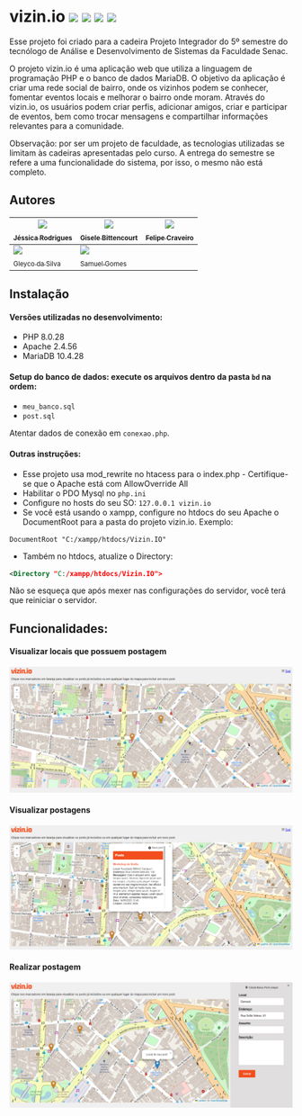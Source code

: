 # vizin.io <img src="https://img.shields.io/badge/PHP-777BB4?style=for-the-badge&logo=php&logoColor=white" /> <img src="https://img.shields.io/badge/MariaDB-003545?style=for-the-badge&logo=mariadb&logoColor=white" />  <img src="https://img.shields.io/badge/HTML5-E34F26?style=for-the-badge&logo=html5&logoColor=white" /> <img src="https://img.shields.io/badge/JavaScript-323330?style=for-the-badge&logo=javascript&logoColor=F7DF1E" />


Esse projeto foi criado para a cadeira Projeto Integrador do 5º semestre do tecnólogo de Análise e Desenvolvimento de Sistemas da Faculdade Senac.

O projeto vizin.io é uma aplicação web que utiliza a linguagem de programação PHP e o banco de dados MariaDB. O objetivo da aplicação é criar uma rede social de bairro, onde os vizinhos podem se conhecer, fomentar eventos locais e melhorar o bairro onde moram. Através do vizin.io, os usuários podem criar perfis, adicionar amigos, criar e participar de eventos, bem como trocar mensagens e compartilhar informações relevantes para a comunidade.

Observação: por ser um projeto de faculdade, as tecnologias utilizadas se limitam às cadeiras apresentadas pelo curso. A entrega do semestre se refere a uma funcionalidade do sistema, por isso, o mesmo não está completo.

## Autores

| [<img src="https://avatars.githubusercontent.com/u/7684192" width=80><br><sub>Jéssica Rodrigues</sub>](https://github.com/jessicasrodrigues)  | [<img src="https://avatars.githubusercontent.com/u/125749367?v=4" width=80><br><sub>Gisele Bittencourt</sub>](https://github.com/GiseleAquistapace)  |  [<img src="https://avatars.githubusercontent.com/u/14103735" width=80><br><sub>Felipe Craveiro</sub>](https://github.com/flpcnc) |
|---|---|---|
| [<img src="https://avatars.githubusercontent.com/u/133287720" width=80><br><sub>Gleyco da Silva</sub>](https://github.com/mathmsd)  | [<img src="https://avatars.githubusercontent.com/u/99621069" width=80><br><sub>Samuel Gomes</sub>](https://github.com/SamuelCrepaldi)  |


## Instalação

#### Versões utilizadas no desenvolvimento:
* PHP 8.0.28
* Apache 2.4.56
* MariaDB 10.4.28

#### Setup do banco de dados: execute os arquivos dentro da pasta `bd` na ordem:
* `meu_banco.sql`
* `post.sql`

Atentar dados de conexão em `conexao.php`.

#### Outras instruções:
* Esse projeto usa mod_rewrite no htacess para o index.php - Certifique-se que o Apache está com AllowOverride All
* Habilitar o PDO Mysql no `php.ini`
* Configure no hosts do seu SO: `127.0.0.1 vizin.io`
* Se você está usando o xampp, configure no htdocs do seu Apache o DocumentRoot para a pasta do projeto vizin.io. Exemplo:
```
DocumentRoot "C:/xampp/htdocs/Vizin.IO"
```
* Também no htdocs, atualize o Directory:
```xml
<Directory "C:/xampp/htdocs/Vizin.IO">
```

Não se esqueça que após mexer nas configurações do servidor, você terá que reiniciar o servidor.

## Funcionalidades:
#### Visualizar locais que possuem postagem
![Visualização do mapa com pins](prints/post.PNG)

#### Visualizar postagens
![Visualização dos posts de um local](prints/post1.PNG)

#### Realizar postagem
![Criação de postagem](prints/post2.PNG)
